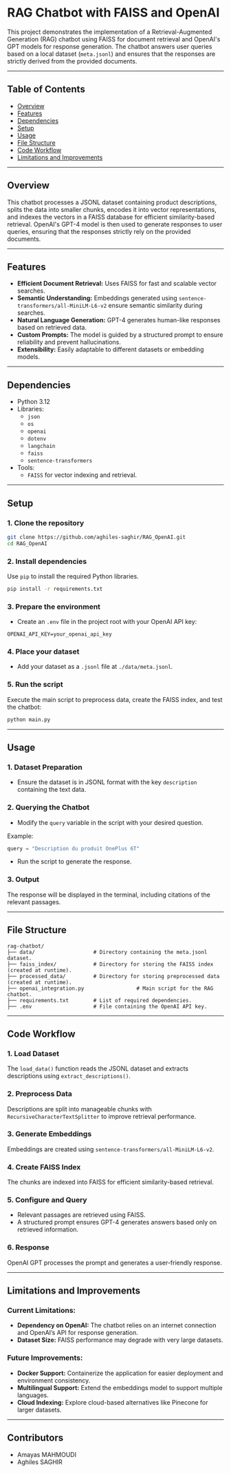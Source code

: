 
# **RAG Chatbot with FAISS and OpenAI**

This project demonstrates the implementation of a Retrieval-Augmented Generation (RAG) chatbot using FAISS for document retrieval and OpenAI's GPT models for response generation. The chatbot answers user queries based on a local dataset (`meta.jsonl`) and ensures that the responses are strictly derived from the provided documents.

---

## **Table of Contents**
- [Overview](#overview)
- [Features](#features)
- [Dependencies](#dependencies)
- [Setup](#setup)
- [Usage](#usage)
- [File Structure](#file-structure)
- [Code Workflow](#code-workflow)
- [Limitations and Improvements](#limitations-and-improvements)

---

## **Overview**
This chatbot processes a JSONL dataset containing product descriptions, splits the data into smaller chunks, encodes it into vector representations, and indexes the vectors in a FAISS database for efficient similarity-based retrieval. OpenAI's GPT-4 model is then used to generate responses to user queries, ensuring that the responses strictly rely on the provided documents.

---

## **Features**
- **Efficient Document Retrieval:** Uses FAISS for fast and scalable vector searches.
- **Semantic Understanding:** Embeddings generated using `sentence-transformers/all-MiniLM-L6-v2` ensure semantic similarity during searches.
- **Natural Language Generation:** GPT-4 generates human-like responses based on retrieved data.
- **Custom Prompts:** The model is guided by a structured prompt to ensure reliability and prevent hallucinations.
- **Extensibility:** Easily adaptable to different datasets or embedding models.

---

## **Dependencies**
- Python 3.12
- Libraries:
  - `json`
  - `os`
  - `openai`
  - `dotenv`
  - `langchain`
  - `faiss`
  - `sentence-transformers`
- Tools:
  - `FAISS` for vector indexing and retrieval.

---

## **Setup**

### **1. Clone the repository**
```bash
git clone https://github.com/aghiles-saghir/RAG_OpenAI.git
cd RAG_OpenAI
```

### **2. Install dependencies**
Use `pip` to install the required Python libraries.
```bash
pip install -r requirements.txt
```

### **3. Prepare the environment**
- Create an `.env` file in the project root with your OpenAI API key:
```env
OPENAI_API_KEY=your_openai_api_key
```

### **4. Place your dataset**
- Add your dataset as a `.jsonl` file at `./data/meta.jsonl`.

### **5. Run the script**
Execute the main script to preprocess data, create the FAISS index, and test the chatbot:
```bash
python main.py
```

---

## **Usage**

### **1. Dataset Preparation**
- Ensure the dataset is in JSONL format with the key `description` containing the text data.

### **2. Querying the Chatbot**
- Modify the `query` variable in the script with your desired question.

Example:
```python
query = "Description du produit OnePlus 6T"
```

- Run the script to generate the response.

### **3. Output**
The response will be displayed in the terminal, including citations of the relevant passages.

---

## **File Structure**
```
rag-chatbot/
├── data/                   # Directory containing the meta.jsonl dataset.
├── faiss_index/            # Directory for storing the FAISS index (created at runtime).
├── processed_data/         # Directory for storing preprocessed data (created at runtime).
├── openai_integration.py                 # Main script for the RAG chatbot.
├── requirements.txt        # List of required dependencies.
├── .env                    # File containing the OpenAI API key.
```

---

## **Code Workflow**

### **1. Load Dataset**
The `load_data()` function reads the JSONL dataset and extracts descriptions using `extract_descriptions()`.

### **2. Preprocess Data**
Descriptions are split into manageable chunks with `RecursiveCharacterTextSplitter` to improve retrieval performance.

### **3. Generate Embeddings**
Embeddings are created using `sentence-transformers/all-MiniLM-L6-v2`.

### **4. Create FAISS Index**
The chunks are indexed into FAISS for efficient similarity-based retrieval.

### **5. Configure and Query**
- Relevant passages are retrieved using FAISS.
- A structured prompt ensures GPT-4 generates answers based only on retrieved information.

### **6. Response**
OpenAI GPT processes the prompt and generates a user-friendly response.

---

## **Limitations and Improvements**
### **Current Limitations:**
- **Dependency on OpenAI:** The chatbot relies on an internet connection and OpenAI’s API for response generation.
- **Dataset Size:** FAISS performance may degrade with very large datasets.

### **Future Improvements:**
- **Docker Support:** Containerize the application for easier deployment and environment consistency.
- **Multilingual Support:** Extend the embeddings model to support multiple languages.
- **Cloud Indexing:** Explore cloud-based alternatives like Pinecone for larger datasets.

---

## **Contributors**
- Amayas MAHMOUDI
- Aghiles SAGHIR